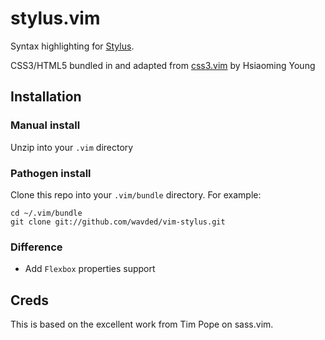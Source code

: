 # stylus.vim
Syntax highlighting for [Stylus](http://learnboost.github.com/stylus/).

CSS3/HTML5 bundled in and adapted from [css3.vim](http://www.vim.org/scripts/script.php?script_id=3042) by Hsiaoming Young

## Installation

### Manual install
Unzip into your `.vim` directory

### Pathogen install

Clone this repo into your `.vim/bundle` directory. For example:

    cd ~/.vim/bundle
    git clone git://github.com/wavded/vim-stylus.git

### Difference

- Add `Flexbox` properties support

## Creds
This is based on the excellent work from Tim Pope on sass.vim.
